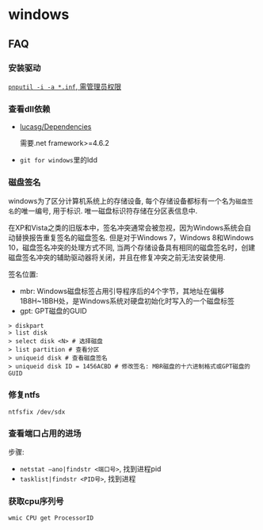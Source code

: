 # windows

## FAQ
### 安装驱动
[`pnputil -i -a *.inf`, 需管理员权限](https://help.aliyun.com/document_detail/217543.html#section-1kb-hov-812)

### 查看dll依赖
- [lucasg/Dependencies](https://zhuanlan.zhihu.com/p/395557318)

	需要.net framework>=4.6.2
- `git for windows`里的ldd

### 磁盘签名
windows为了区分计算机系统上的存储设备, 每个存储设备都标有一个名为`磁盘签名`的唯一编号, 用于标识. 唯一磁盘标识符存储在分区表信息中.

在XP和Vista之类的旧版本中，签名冲突通常会被忽视，因为Windows系统会自动替换报告重复签名的磁盘签名. 但是对于Windows 7，Windows 8和Windows 10，磁盘签名冲突的处理方式不同, 当两个存储设备具有相同的磁盘签名时，创建磁盘签名冲突的辅助驱动器将关闭，并且在修复冲突之前无法安装使用.

签名位置:
- mbr: Windows磁盘标签占用引导程序后的4个字节，其地址在偏移1B8H~1BBH处，是Windows系统对硬盘初始化时写入的一个磁盘标签
- gpt: GPT磁盘的GUID

```msdoc
> diskpart
> list disk
> select disk <N> # 选择磁盘
> list partition # 查看分区
> uniqueid disk # 查看磁盘签名
> uniqueid disk ID = 1456ACBD # 修改签名: MBR磁盘的十六进制格式或GPT磁盘的GUID
```

### 修复ntfs
`ntfsfix /dev/sdx`

### 查看端口占用的进场
步骤:
- `netstat –ano|findstr <端口号>`, 找到进程pid
- `tasklist|findstr <PID号>`, 找到进程

### 获取cpu序列号
`wmic CPU get ProcessorID`
